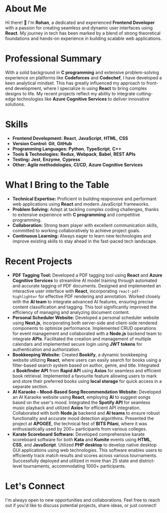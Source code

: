 # About Me

Hi there! 👋 I'm **Rohan**, a dedicated and experienced **Frontend Developer** with a passion for creating seamless and dynamic user interfaces using **React**. My journey in tech has been marked by a blend of strong theoretical foundations and hands-on experience in building scalable web applications.

# Professional Summary

With a solid background in **C programming** and extensive problem-solving experience on platforms like **Codeforces** and **Codechef**, I have developed a keen analytical mindset. This has greatly influenced my approach to front-end development, where I specialize in using **React** to bring complex designs to life. My recent projects reflect my ability to integrate cutting-edge technologies like **Azure Cognitive Services** to deliver innovative solutions.

# Skills

- **Frontend Development:** **React**, **JavaScript**, **HTML**, **CSS**
- **Version Control:** **Git**, **GitHub**
- **Programming Languages:** **Python**, **TypeScript**, **C++**
- **Tools & Technologies:** **Redux**, **Webpack**, **Babel**, **REST APIs**
- **Testing:** **Jest**, **Enzyme**, **Cypress**
- **Other:** **Agile methodologies**, **CI/CD**, **Azure Cognitive Services**

# What I Bring to the Table

- **Technical Expertise:** Proficient in building responsive and performant web applications using **React** and modern JavaScript frameworks.
- **Problem Solving:** Adept at tackling complex coding challenges, thanks to extensive experience with **C programming** and competitive programming.
- **Collaboration:** Strong team player with excellent communication skills, committed to working collaboratively to achieve project goals.
- **Continuous Learning:** Always eager to learn new technologies and improve existing skills to stay ahead in the fast-paced tech landscape.

# Recent Projects

- **PDF Tagging Tool:** Developed a PDF tagging tool using **React** and **Azure Cognitive Services** to streamline AI model training through automated and accurate tagging of PDF documents. Designed and implemented an interactive user interface with **React**, incorporating `react-pdf-highlighter` for effective PDF rendering and annotation. Worked closely with the **AI team** to integrate advanced AI features, ensuring precise content classification and tagging. This tool significantly improved the efficiency of managing and analyzing document content.
- **Personal Scheduler Website:** Developed a personal scheduler website using **Next.js**, incorporating both server-side and client-side rendered components to optimize performance. Implemented CRUD operations for event management and collaborated with a **Node.js** backend team to integrate **APIs**. Facilitated the creation and management of multiple calendars and implemented secure login using **JWT tokens** for authentication and authorization.
- **Bookkeeping Website:** Created **Bookify**, a dynamic bookkeeping website utilizing **React**, where users can easily search for books using a filter-based search system based on author, genre, and title. Integrated a **Bookfinder API** from **Rapid API** using **Axios** for seamless and efficient book retrieval. Implemented a favourite feature allowing users to mark and store their preferred books using **local storage** for quick access in a separate section.
- **AI Karaoke - Mood-Based Song Recommendation Website:** Developed an AI Karaoke website using **React**, employing **AI** to suggest songs based on the user's mood. Integrated the **Spotify API** for seamless music playback and utilized **Axios** for efficient API integration. Collaborated with both **Node.js** backend and **AI teams** to ensure robust functionality and accurate mood detection algorithms. Presented the project at **APOGEE**, the technical fest of **BITS Pilani**, where it was enthusiastically used by 200+ participants from various colleges.
- **Karate Scoreboard Software:** Developed comprehensive karate scoreboard software for both **Kata** and **Kumite** events using **HTML**, **CSS**, and **JavaScript**. Utilized **PHP desktop** to develop native desktop GUI applications using web technologies. This software enables users to efficiently track match results and scores across various tournaments. Successfully deployed and utilized in more than 25 state and district-level tournaments, accommodating 1000+ participants.

# Let's Connect

I'm always open to new opportunities and collaborations. Feel free to reach out if you'd like to discuss potential projects, share ideas, or just connect!
